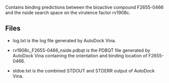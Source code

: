 Contains binding predictions between the bioactive compound F2655-0466 and the nside search space on the virulence factor rv1908c.

## Files

- log.txt is the log file generated by AutoDock Vina.

- rv1908c_F2655-0466_nside.pdbqt is the PDBQT file generated by AutoDock Vina containing the orientation and binding location of F2655-0466.

- stdoe.txt is the combined STDOUT and STDERR output of AutoDock Vina.

